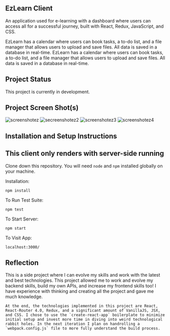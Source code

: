 ## EzLearn Client

An application used for e-learning with a dashboard where users can access all for a successful journey, built with React, Redux, JavaScript, and CSS.

EzLearn has a calendar where users can book tasks, a to-do list, and a file manager that allows users to upload and save files. All data is saved in a database in real-time.
EzLearn has a calendar where users can book tasks, a to-do list, and a file manager that allows users to upload and save files. All data is saved in a database in real-time.

## Project Status

This project is currently in development.

## Project Screen Shot(s)

![screenshotez](https://user-images.githubusercontent.com/88408262/177142940-a69dbca2-0e0d-4108-bdaa-07d9ca14c2c9.png)
![secreenshotez2](https://user-images.githubusercontent.com/88408262/177143010-6628734a-eeec-4f6f-b432-b397749d2b39.png)
![screenshotez3](https://user-images.githubusercontent.com/88408262/177142966-df28ac96-1819-474f-85d0-816e04ae1ea5.png)
![screenshotez4](https://user-images.githubusercontent.com/88408262/177143018-596fc34f-2814-459d-b88d-0cd6da083394.png)

## Installation and Setup Instructions  

## This client only renders with server-side running

Clone down this repository. You will need `node` and `npm` installed globally on your machine.  

Installation:

`npm install`  

To Run Test Suite:  

`npm test`  

To Start Server:

`npm start`  

To Visit App:

`localhost:3000/`  

## Reflection

   This is a side project where I can evolve my skills and work with the latest and best technologies. This project allowed me to work and evolve my backend skills, build my own APIs, and increase my frontend skills too! I have experience with thinking and creating all the project and gave me much knowledge.


    
    At the end, the technologies implemented in this project are React, React-Router 4.0, Redux, and a significant amount of VanillaJS, JSX, and CSS. I chose to use the `create-react-app` boilerplate to minimize initial setup and invest more time in diving into weird technological rabbit holes. In the next iteration I plan on handrolling a `webpack.config.js` file to more fully understand the build process.


